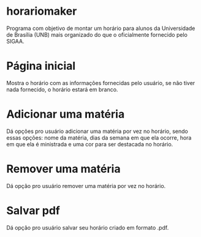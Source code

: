 # horariomaker

Programa com objetivo de montar um horário para alunos da Universidade de Brasília (UNB) mais organizado do que o oficialmente fornecido pelo SIGAA.

# Página inicial

Mostra o horário com as informações fornecidas pelo usuário, se não tiver nada fornecido, o horário estará em branco.

# Adicionar uma matéria

Dá opções pro usuário adicionar uma matéria por vez no horário, sendo essas opções: nome da matéria, dias da semana em que ela ocorre, hora em que ela é ministrada e uma cor para ser destacada no horário.

# Remover uma matéria

Dá opção pro usuário remover uma matéria por vez no horário.

# Salvar pdf

Dá opção pro usuário salvar seu horário criado em formato .pdf.
